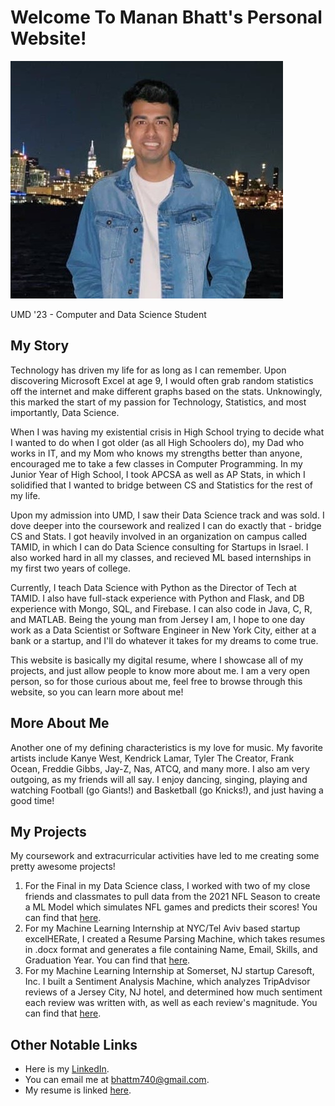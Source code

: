 # Welcome To Manan Bhatt's Personal Website!
![Image](headshot.jpg)

UMD '23 - Computer and Data Science Student

## My Story
Technology has driven my life for as long as I can remember. Upon discovering Microsoft Excel at age 9, I would often grab random statistics off the internet and make different graphs based on the stats. Unknowingly, this marked the start of my passion for Technology, Statistics, and most importantly, Data Science.

When I was having my existential crisis in High School trying to decide what I wanted to do when I got older (as all High Schoolers do), my Dad who works in IT, and my Mom who knows my strengths better than anyone, encouraged me to take a few classes in Computer Programming. In my Junior Year of High School, I took APCSA as well as AP Stats, in which I solidified that I wanted to bridge between CS and Statistics for the rest of my life. 

Upon my admission into UMD, I saw their Data Science track and was sold. I dove deeper into the coursework and realized I can do exactly that - bridge CS and Stats. I got heavily involved in an organization on campus called TAMID, in which I can do Data Science consulting for Startups in Israel. I also worked hard in all my classes, and recieved ML based internships in my first two years of college.

Currently, I teach Data Science with Python as the Director of Tech at TAMID. I also have full-stack experience with Python and Flask, and DB experience with Mongo, SQL, and Firebase. I can also code in Java, C, R, and MATLAB. Being the young man from Jersey I am, I hope to one day work as a Data Scientist or Software Engineer in New York City, either at a bank or a startup, and I'll do whatever it takes for my dreams to come true.

This website is basically my digital resume, where I showcase all of my projects, and just allow people to know more about me. I am a very open person, so for those curious about me, feel free to browse through this website, so you can learn more about me!

## More About Me
Another one of my defining characteristics is my love for music. My favorite artists include Kanye West, Kendrick Lamar, Tyler The Creator, Frank Ocean, Freddie Gibbs, Jay-Z, Nas, ATCQ, and many more. I also am very outgoing, as my friends will all say. I enjoy dancing, singing, playing and watching Football (go Giants!) and Basketball (go Knicks!), and just having a good time!

## My Projects
My coursework and extracurricular activities have led to me creating some pretty awesome projects!
1. For the Final in my Data Science class, I worked with two of my close friends and classmates to pull data from the 2021 NFL Season to create a ML Model which simulates NFL games and predicts their scores! You can find that [here](https://mananbhatt-cmsc320.github.io/).
2. For my Machine Learning Internship at NYC/Tel Aviv based startup excelHERate, I created a Resume Parsing Machine, which takes resumes in .docx format and generates a file containing Name, Email, Skills, and Graduation Year. You can find that [here](https://github.com/mananbhatt5/excelHERate).
3. For my Machine Learning Internship at Somerset, NJ startup Caresoft, Inc. I built a Sentiment Analysis Machine, which analyzes TripAdvisor reviews of a Jersey City, NJ hotel, and determined how much sentiment each review was written with, as well as each review's magnitude. You can find that [here](https://github.com/mananbhatt5/caresoft-sentiment-analysis-machine-2020).

## Other Notable Links
- Here is my [LinkedIn](https://www.linkedin.com/in/manan-bhatt-ds626/).
- You can email me at bhattm740@gmail.com.
- My resume is linked [here](https://docs.google.com/document/d/1fG9V7G6QEO_PlapIcJS6B1bXUWcG46vS/view).

